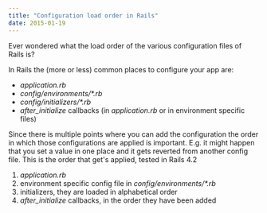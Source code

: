 ```yaml
---
title: "Configuration load order in Rails"
date: 2015-01-19
---
```


Ever wondered what the load order of the various configuration files of Rails is?

In Rails the (more or less) common places to configure your app are:

- _application.rb_
- _config/environments/\*.rb_
- _config/initializers/\*.rb_
- _after\_initialize_ callbacks (in _application.rb_ or in environment specific files)

Since there is multiple points where you can add the configuration the order in which those configurations are applied is important. E.g. it might happen that you set a value in one place and it gets reverted from another config file. This is the order that get's applied, tested in Rails 4.2

1. _application.rb_
2. environment specific config file in _config/environments/\*.rb_
3. initializers, they are loaded in alphabetical order
4. _after\_initialize_ callbacks, in the order they have been added
